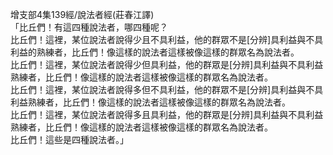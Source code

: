 增支部4集139經/說法者經(莊春江譯)  
「比丘們！有這四種說法者，哪四種呢？  
比丘們！這裡，某位說法者說得少且不具利益，他的群眾不是[分辨]具利益與不具利益的熟練者，比丘們！像這樣的說法者這樣被像這樣的群眾名為說法者。  
比丘們！這裡，某位說法者說得少但具利益，他的群眾是[分辨]具利益與不具利益熟練者，比丘們！像這樣的說法者這樣被像這樣的群眾名為說法者。  
比丘們！這裡，某位說法者說得多但不具利益，他的群眾不是[分辨]具利益與不具利益熟練者，比丘們！像這樣的說法者這樣被像這樣的群眾名為說法者。  
比丘們！這裡，某位說法者說得多且具利益，他的群眾是[分辨]具利益與不具利益熟練者，比丘們！像這樣的說法者這樣被像這樣的群眾名為說法者。  
比丘們！這些是四種說法者。」  
  
  
